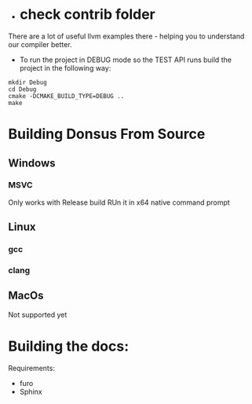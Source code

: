 - # check contrib folder
There are a lot of useful llvm examples there - helping you to understand our compiler better.

- To run the project in DEBUG mode so the TEST API runs build the project in the following way:
```
mkdir Debug
cd Debug
cmake -DCMAKE_BUILD_TYPE=DEBUG ..
make

```
# Building Donsus From Source

## Windows
### MSVC
Only works with Release build
RUn it in x64 native command prompt
## Linux

### gcc

### clang


## MacOs
Not supported yet

#  Building the docs:

Requirements: 
- furo
- Sphinx

